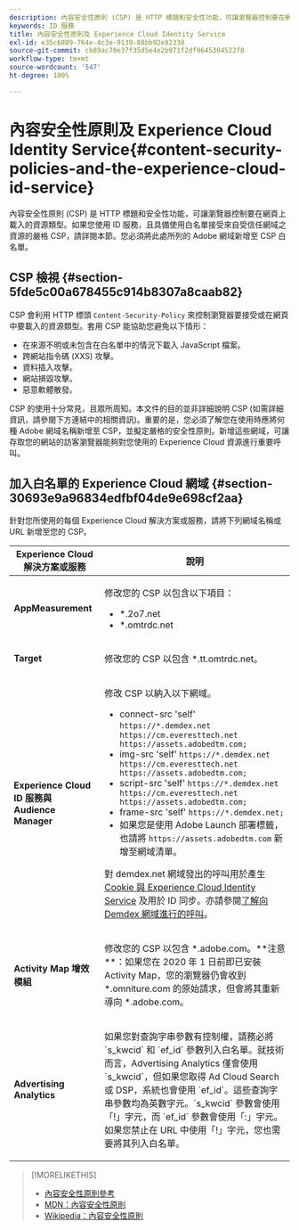 ```yaml
---
description: 內容安全性原則 (CSP) 是 HTTP 標題和安全性功能，可讓瀏覽器控制要在網頁上載入的資源類型。如果您使用 ID 服務，且具備使用白名單接受來自受信任網域之資源的嚴格 CSP，請詳閱本節。您必須將此處所列的 Adobe 網域新增至 CSP 白名單。
keywords: ID 服務
title: 內容安全性原則及 Experience Cloud Identity Service
exl-id: e35c6809-764e-4c3e-9139-88bb92e82338
source-git-commit: cb89ac70e37f35d5e4e2b971f2df9645304522f8
workflow-type: tm+mt
source-wordcount: '547'
ht-degree: 100%

---
```


# 內容安全性原則及 Experience Cloud Identity Service{#content-security-policies-and-the-experience-cloud-id-service}

內容安全性原則 (CSP) 是 HTTP 標題和安全性功能，可讓瀏覽器控制要在網頁上載入的資源類型。如果您使用 ID 服務，且具備使用白名單接受來自受信任網域之資源的嚴格 CSP，請詳閱本節。您必須將此處所列的 Adobe 網域新增至 CSP 白名單。

## CSP 檢視  {#section-5fde5c00a678455c914b8307a8caab82}

CSP 會利用 HTTP 標頭 `Content-Security-Policy` 來控制瀏覽器要接受或在網頁中要載入的資源類型。套用 CSP 能協助您避免以下情形：

* 在來源不明或未包含在白名單中的情況下載入 JavaScript 檔案。
* 跨網站指令碼 (XXS) 攻擊。
* 資料插入攻擊。
* 網站損毀攻擊。
* 惡意軟體散發。

CSP 的使用十分常見，且眾所周知。本文件的目的並非詳細說明 CSP (如需詳細資訊，請參閱下方連結中的相關資訊)。重要的是，您必須了解您在使用時應將何種 Adobe 網域名稱新增至 CSP，並擬定嚴格的安全性原則。新增這些網域，可讓存取您的網站的訪客瀏覽器能夠對您使用的 Experience Cloud 資源進行重要呼叫。

## 加入白名單的 Experience Cloud 網域 {#section-30693e9a96834edfbf04de9e698cf2aa}

針對您所使用的每個 Experience Cloud 解決方案或服務，請將下列網域名稱或 URL 新增至您的 CSP。

<table id="table_EC9FC999A62D4B7A830CE73B0AB9EF3C"> 
 <thead> 
  <tr> 
   <th colname="col1" class="entry"> Experience Cloud 解決方案或服務 </th> 
   <th colname="col2" class="entry"> 說明 </th> 
  </tr> 
 </thead>
 <tbody> 
  <tr> 
   <td colname="col1"> <p> <b>AppMeasurement</b> </p> </td> 
   <td colname="col2"> <p>修改您的 CSP 以包含以下項目： </p> <p> 
     <ul id="ul_7522AE83A03A4115A84DF5B32D6DD79B"> 
      <li id="li_AB1EC161FB154BEDA1BEFE76C8A38A90"> <span class="codeph"> *.2o7.net</span> </li> 
      <li id="li_4B12A283716746949201528CD6AF529E"> <span class="codeph"> *.omtrdc.net</span> </li> 
     </ul> </p> </td> 
  </tr> 
  <tr> 
   <td colname="col1"> <p> <b>Target</b> </p> </td> 
   <td colname="col2"> <p>修改您的 CSP 以包含 <span class="codeph">*.tt.omtrdc.net</span>。 </p> </td> 
  </tr> 
  <tr> 
   <td colname="col1"> <p> <b>Experience Cloud ID 服務與 Audience Manager</b> </p> </td> 
   <td colname="col2"> <p>修改 CSP 以納入以下網域。</p> 
   <p><ul>
   <li>connect-src 'self' <code>https://*.demdex.net https://cm.everesttech.net https://assets.adobedtm.com;</code></li>
   <li>img-src 'self' <code>https://*.demdex.net https://cm.everesttech.net https://assets.adobedtm.com;</code></li>
   <li>script-src 'self' <code>https://*.demdex.net https://cm.everesttech.net https://assets.adobedtm.com;</code></li>
   <li>frame-src 'self' <code>https://*.demdex.net;</code></li>
   <li>如果您是使用 Adobe Launch 部署標籤，也請將 <code>https://assets.adobedtm.com</code> 新增至網域清單。</li></ul></p> <p>對 <span class="codeph">demdex.net</span> 網域發出的呼叫用於產生 <a href="../introduction/cookies.md" format="dita" scope="local">Cookie 與 Experience Cloud Identity Service</a> 及用於 ID 同步。亦請參閱<a href="https://experienceleague.adobe.com/docs/audience-manager/user-guide/reference/demdex-calls.html?lang=zh-Hant" format="https" scope="external">了解向 Demdex 網域進行的呼叫</a>。 </p> </td> </tr> 
 <tr>
 <td colname="col1"> <p> <b>Activity Map 增效模組</b> </p> </td> 
 <td colname="col2"> <p>修改您的 CSP 以包含 *.adobe.com。**注意**：如果您在 2020 年 1 日前即已安裝 Activity Map，您的瀏覽器仍會收到 *.omniture.com 的原始請求，但會將其重新導向 *.adobe.com。 </p></td> 
 </tr>
 <tr>
 <td colname="col1"> <p> <b>Advertising Analytics</b> </p> </td> 
 <td colname="col2"> <p>如果您對查詢字串參數有控制權，請務必將 `s_kwcid` 和 `ef_id` 參數列入白名單。就技術而言，Advertising Analytics 僅會使用 `s_kwcid`，但如果您取得 Ad Cloud Search 或 DSP，系統也會使用 `ef_id`。這些查詢字串參數均為英數字元。`s_kwcid` 參數會使用「!」字元，而 `ef_id` 參數會使用「:」字元。如果您禁止在 URL 中使用「!」字元，您也需要將其列入白名單。</p></td> 
 </tr>
 </tbody> 
</table>

>[!MORELIKETHIS]
>
>* [內容安全性原則參考](https://content-security-policy.com/)
>* [MDN：內容安全性原則](https://developer.mozilla.org/zh-TW/docs/Web/HTTP/CSP)
>* [Wikipedia：內容安全性原則](https://en.wikipedia.org/wiki/Content_Security_Policy)

